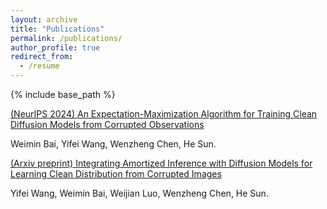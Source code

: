 ```yaml
---
layout: archive
title: "Publications"
permalink: /publications/
author_profile: true
redirect_from: 
  - /resume
---
```


{% include base_path %}

[(NeurIPS 2024) An Expectation-Maximization Algorithm for Training Clean Diffusion Models from Corrupted Observations](https://arxiv.org/abs/2407.01014)

Weimin Bai, Yifei Wang, Wenzheng Chen, He Sun.

[(Arxiv preprint) Integrating Amortized Inference with Diffusion Models for Learning Clean Distribution from Corrupted Images](https://arxiv.org/abs/2407.11162)

Yifei Wang, Weimin Bai, Weijian Luo, Wenzheng Chen, He Sun.

